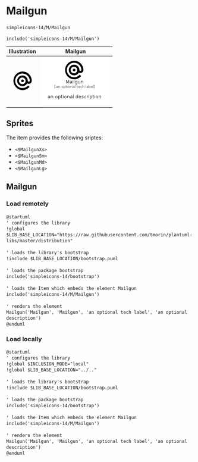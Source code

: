 # Mailgun


```text
simpleicons-14/M/Mailgun
```

```text
include('simpleicons-14/M/Mailgun')
```



| Illustration | Mailgun |
| :---: | :---: |
| ![illustration for Illustration](../../simpleicons-14/M/Mailgun.png) | ![illustration for Mailgun](../../simpleicons-14/M/Mailgun.Local.png) |



## Sprites
The item provides the following sriptes:

- `<$MailgunXs>`
- `<$MailgunSm>`
- `<$MailgunMd>`
- `<$MailgunLg>`





## Mailgun

### Load remotely
```plantuml
@startuml
' configures the library
!global $LIB_BASE_LOCATION="https://raw.githubusercontent.com/tmorin/plantuml-libs/master/distribution"

' loads the library's bootstrap
!include $LIB_BASE_LOCATION/bootstrap.puml

' loads the package bootstrap
include('simpleicons-14/bootstrap')

' loads the Item which embeds the element Mailgun
include('simpleicons-14/M/Mailgun')

' renders the element
Mailgun('Mailgun', 'Mailgun', 'an optional tech label', 'an optional description')
@enduml
```

### Load locally
```plantuml
@startuml
' configures the library
!global $INCLUSION_MODE="local"
!global $LIB_BASE_LOCATION="../.."

' loads the library's bootstrap
!include $LIB_BASE_LOCATION/bootstrap.puml

' loads the package bootstrap
include('simpleicons-14/bootstrap')

' loads the Item which embeds the element Mailgun
include('simpleicons-14/M/Mailgun')

' renders the element
Mailgun('Mailgun', 'Mailgun', 'an optional tech label', 'an optional description')
@enduml
```

